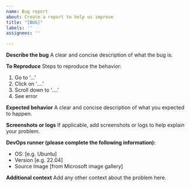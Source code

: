 ```yaml
---
name: Bug report
about: Create a report to help us improve
title: "[BUG]"
labels: ''
assignees: ''

---
```


**Describe the bug**
A clear and concise description of what the bug is.

**To Reproduce**
Steps to reproduce the behavior:
1. Go to '...'
2. Click on '....'
3. Scroll down to '....'
4. See error

**Expected behavior**
A clear and concise description of what you expected to happen.

**Screenshots or logs**
If applicable, add screenshots or logs to help explain your problem.

**DevOps runner (please complete the following information):**
 - OS: [e.g. Ubuntu]
 - Version [e.g. 22.04]
- Source Image [from Microsoft image gallery]

**Additional context**
Add any other context about the problem here.

